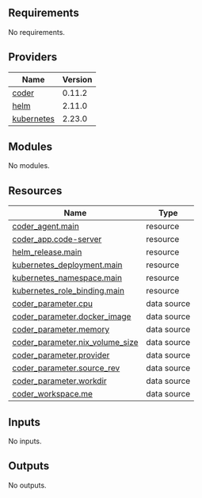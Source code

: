 <!-- BEGIN_TF_DOCS -->

## Requirements

No requirements.

## Providers

| Name                                                                  | Version |
| --------------------------------------------------------------------- | ------- |
| <a name="provider_coder"></a> [coder](#provider_coder)                | 0.11.2  |
| <a name="provider_helm"></a> [helm](#provider_helm)                   | 2.11.0  |
| <a name="provider_kubernetes"></a> [kubernetes](#provider_kubernetes) | 2.23.0  |

## Modules

No modules.

## Resources

| Name                                                                                                                            | Type        |
| ------------------------------------------------------------------------------------------------------------------------------- | ----------- |
| [coder_agent.main](https://registry.terraform.io/providers/coder/coder/latest/docs/resources/agent)                             | resource    |
| [coder_app.code-server](https://registry.terraform.io/providers/coder/coder/latest/docs/resources/app)                          | resource    |
| [helm_release.main](https://registry.terraform.io/providers/hashicorp/helm/latest/docs/resources/release)                       | resource    |
| [kubernetes_deployment.main](https://registry.terraform.io/providers/hashicorp/kubernetes/latest/docs/resources/deployment)     | resource    |
| [kubernetes_namespace.main](https://registry.terraform.io/providers/hashicorp/kubernetes/latest/docs/resources/namespace)       | resource    |
| [kubernetes_role_binding.main](https://registry.terraform.io/providers/hashicorp/kubernetes/latest/docs/resources/role_binding) | resource    |
| [coder_parameter.cpu](https://registry.terraform.io/providers/coder/coder/latest/docs/data-sources/parameter)                   | data source |
| [coder_parameter.docker_image](https://registry.terraform.io/providers/coder/coder/latest/docs/data-sources/parameter)          | data source |
| [coder_parameter.memory](https://registry.terraform.io/providers/coder/coder/latest/docs/data-sources/parameter)                | data source |
| [coder_parameter.nix_volume_size](https://registry.terraform.io/providers/coder/coder/latest/docs/data-sources/parameter)       | data source |
| [coder_parameter.provider](https://registry.terraform.io/providers/coder/coder/latest/docs/data-sources/parameter)              | data source |
| [coder_parameter.source_rev](https://registry.terraform.io/providers/coder/coder/latest/docs/data-sources/parameter)            | data source |
| [coder_parameter.workdir](https://registry.terraform.io/providers/coder/coder/latest/docs/data-sources/parameter)               | data source |
| [coder_workspace.me](https://registry.terraform.io/providers/coder/coder/latest/docs/data-sources/workspace)                    | data source |

## Inputs

No inputs.

## Outputs

No outputs.

<!-- END_TF_DOCS -->
